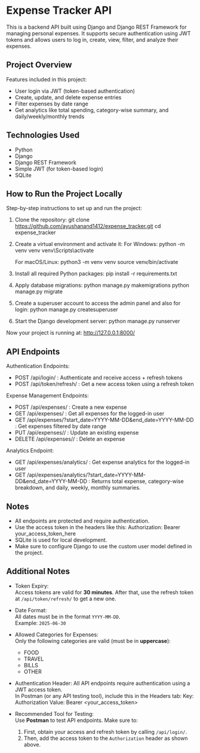 # Expense Tracker API

This is a backend API built using Django and Django REST Framework for managing personal expenses. It supports secure authentication using JWT tokens and allows users to log in, create, view, filter, and analyze their expenses.

## Project Overview

Features included in this project:
- User login via JWT (token-based authentication)
- Create, update, and delete expense entries
- Filter expenses by date range
- Get analytics like total spending, category-wise summary, and daily/weekly/monthly trends

## Technologies Used

- Python
- Django
- Django REST Framework
- Simple JWT (for token-based login)
- SQLite

## How to Run the Project Locally

Step-by-step instructions to set up and run the project:

1. Clone the repository:
   git clone https://github.com/ayushanand1412/expense_tracker.git
   cd expense_tracker

2. Create a virtual environment and activate it:
   For Windows:
   python -m venv venv
   venv\Scripts\activate

   For macOS/Linux:
   python3 -m venv venv
   source venv/bin/activate

3. Install all required Python packages:
   pip install -r requirements.txt

4. Apply database migrations:
   python manage.py makemigrations
   python manage.py migrate

5. Create a superuser account to access the admin panel and also for login:
   python manage.py createsuperuser

6. Start the Django development server:
   python manage.py runserver

Now your project is running at:
http://127.0.0.1:8000/

## API Endpoints  

Authentication Endpoints:
- POST /api/login/ : Authenticate and receive access + refresh tokens
- POST /api/token/refresh/ : Get a new access token using a refresh token

Expense Management Endpoints:
- POST /api/expenses/ : Create a new expense 
- GET /api/expenses/ : Get all expenses for the logged-in user
- GET /api/expenses/?start_date=YYYY-MM-DD&end_date=YYYY-MM-DD : Get expenses filtered by date range
- PUT /api/expenses/<id>/ : Update an existing expense
- DELETE /api/expenses/<id>/ : Delete an expense

Analytics Endpoint:
- GET /api/expenses/analytics/ : Get expense analytics for the logged-in user
- GET /api/expenses/analytics/?start_date=YYYY-MM-DD&end_date=YYYY-MM-DD : 
  Returns total expense, category-wise breakdown, and daily, weekly, monthly summaries.

## Notes

- All endpoints are protected and require authentication.
- Use the access token in the headers like this:
  Authorization: Bearer your_access_token_here
- SQLite is used for local development.
- Make sure to configure Django to use the custom user model defined in the project.

## Additional Notes

- Token Expiry:  
  Access tokens are valid for **30 minutes**. After that, use the refresh token at `/api/token/refresh/` to get a new one.

- Date Format:  
  All dates must be in the format `YYYY-MM-DD`.  
  Example: `2025-06-30`

- Allowed Categories for Expenses:  
  Only the following categories are valid (must be in **uppercase**):
  - FOOD
  - TRAVEL
  - BILLS
  - OTHER

- Authentication Header:
  All API endpoints require authentication using a JWT access token.  
  In Postman (or any API testing tool), include this in the Headers tab:
  Key: Authorization
  Value: Bearer <your_access_token>

- Recommended Tool for Testing:  
  Use **Postman** to test API endpoints. Make sure to:
  1. First, obtain your access and refresh token by calling `/api/login/`.
  2. Then, add the access token to the `Authorization` header as shown above.